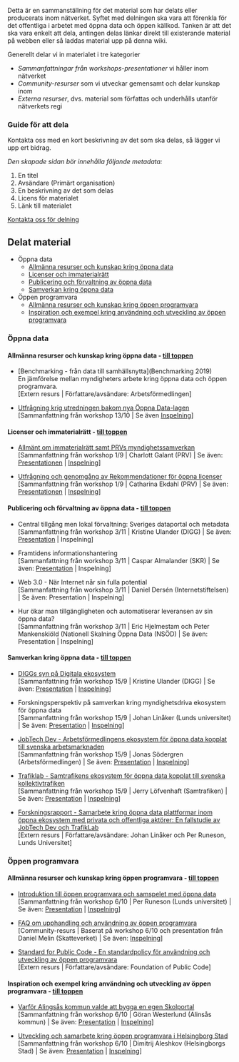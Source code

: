 Detta är en sammanställning för det material som har delats eller producerats inom nätverket. Syftet med delningen ska vara att förenkla för det offentliga i arbetet med öppna data och öppen källkod. Tanken är att det ska vara enkelt att dela, antingen delas länkar direkt till existerande material på webben eller så laddas material upp på denna wiki.

Generellt delar vi in materialet i tre kategorier
* *Sammanfattningar från workshops-presentationer* vi håller inom nätverket
* *Community-resurser* som vi utveckar gemensamt och delar kunskap inom
* *Externa resurser*, dvs. material som författas och underhålls utanför nätverkets regi

### Guide för att dela
Kontakta oss med en kort beskrivning av det som ska delas, så lägger vi upp ert bidrag. 

*Den skapade sidan bör innehålla följande metadata:*
1. En titel
2. Avsändare (Primärt organisation)
3. En beskrivning av det som delas
4. Licens för materialet
5. Länk till materialet

[Kontakta oss för delning](mailto:maria.dalhage@arbetsformedlingen.se)

## Delat material<a name="topp"></a>

* Öppna data
   * [Allmänna resurser och kunskap kring öppna data](#opendata-allmannaresurser)
   * [Licenser och immaterialrätt](#opendata-licenser)
   * [Publicering och förvaltning av öppna data](#opendata-publicering)
   * [Samverkan kring öppna data](#opendata-sameverkan)
* Öppen programvara
   * [Allmänna resurser och kunskap kring öppen programvara](#opensource-allmannaresurser)
   * [Inspiration och exempel kring användning och utveckling av öppen programvara](#opensource-inspiration)

### Öppna data

#### Allmänna resurser och kunskap kring öppna data<a name="opendata-almannaresurser"></a> - [till toppen](#topp)
* [Benchmarking - från data till samhällsnytta](Benchmarking 2019)  
En jämförelse mellan myndigheters arbete kring öppna data och öppen programvara.  
[Extern resurs | Författare/avsändare: Arbetsförmedlingen]  

* [Utfrågning krig utredningen bakom nya Öppna Data-lagen](/Utfrågning-kring-utredningen-bakom-nya-Öppna-Data-lagen)  
[Sammanfattning från workshop 13/10 | Se även [Inspelning](https://www.youtube.com/watch?v=63l3-_WC7jc)]

#### Licenser och immaterialrätt<a name="opendata-licenser"></a> - [till toppen](#topp)
* [Allmänt om immaterialrätt samt PRVs myndighetssamverkan]()  
[Sammanfattning från workshop 1/9 | Charlott Galant (PRV) | Se även: [Presentationen](uploads/14f599ebab200bf88876c88ecd62b09a/PRV_1_september_2020_.pdf) | [Inspelning]()]  

* [Utfrågning och genomgång av Rekommendationer för öppna licenser]()  
[Sammanfattning från workshop 1/9 | Catharina Ekdahl (PRV) | Se även: [Presentationen](uploads/de7cf3e972a258a8a66d259fb1c1f279/Avstämning_projektet_Öppna_licenser_och_immaterialrätt_Meetup_200901.pptx) | [Inspelning]()]  

#### Publicering och förvaltning av öppna data<a name="opendata-publicering"></a> - [till toppen](#topp)
* Central tillgång men lokal förvaltning: Sveriges dataportal och metadata  
[Sammanfattning från workshop 3/11 | Kristine Ulander (DIGG) | Se även: [Presentation](uploads/e76df0f7e12a6599e48b0a275093851a/NOSAD_3_nov_DIGG.pdf) | Inspelning]  

* Framtidens informationshantering  
[Sammanfattning från workshop 3/11 | Caspar Almalander (SKR) | Se även: [Presentation](uploads/d878899c49118a96d1b2e74270fbbdfb/151346.zip) | Inspelning]  

* Web 3.0 - När Internet når sin fulla potential  
[Sammanfattning från workshop 3/11 | Daniel Dersén (Internetstiftelsen) | Se även: Presentation | Inspelning]  

* Hur ökar man tillgängligheten och automatiserar leveransen av sin öppna data?  
[Sammanfattning från workshop 3/11 | Eric Hjelmestam och Peter Mankenskiöld (Nationell Skalning Öppna Data (NSÖD) | Se även: Presentation | Inspelning]  

#### Samverkan kring öppna data<a name="opendata-samverkan"></a> - [till toppen](#topp)
* [DIGGs syn på Digitala ekosystem](/DIGGs-syn-på-Digitala-ekosystem)  
[Sammanfattning från workshop 15/9 | Kristine Ulander (DIGG) | Se även: [Presentation](uploads/c1abf574eb20217d439348173b921c89/DIGG_Kristine_Ulander.pdf) | [Inspelning](https://youtu.be/-agLPUX5i9Q?t=613)]  

* Forskningsperspektiv på samverkan kring myndighetsdriva ekosystem för öppna data  
[Sammanfattning från workshop 15/9 | Johan Linåker (Lunds universitet) | Se även: [Presentation](uploads/fc8bfac771f2794c026f5bcd0b091930/KnowledgeSharingMeetup-OpenDataCollab_compressed.pdf) | [Inspelning](https://youtu.be/-agLPUX5i9Q?t=1544)]  

* [JobTech Dev - Arbetsförmedlingens ekosystem för öppna data kopplat till svenska arbetsmarknaden](/JobTech-Dev-Arbetsförmedlingens-ekosystem-för-öppna-data-kopplat-till-svenska-arbetsmarknaden)  
[Sammanfattning från workshop 15/9 | Jonas Södergren (Arbetsförmedlingen) | Se även: [Presentation](uploads/4d276ac0ced4471b135703b1416f909c/presentation_jobtech_network_sharing_compressed.pdf) | [Inspelning](https://youtu.be/-agLPUX5i9Q?t=2684)]  

* [Trafiklab - Samtrafikens ekosystem för öppna data kopplat till svenska kollektivtrafiken](/Trafiklab---Samtrafikens-ekosystem-för-öppna-data-kopplat-till-svenska-kollektivtrafiken)  
[Sammanfattning från workshop 15/9 | Jerry Löfvenhaft (Samtrafiken) | Se även: [Presentation](uploads/23cfc5e7aeb04e8383f3fdb4b0406834/Kunskapsnätverk_Trafiklab_1.0.pdf) | [Inspelning](https://youtu.be/-agLPUX5i9Q?t=3655)]  

* [Forskningsrapport - Samarbete kring öppna data plattformar inom öppna ekosystem med privata och offentliga aktörer: En fallstudie av JobTech Dev och TrafikLab](https://gitlab.com/open-data-knowledge-sharing/wiki/-/wikis/Samarbete-kring-%C3%B6ppna-data-plattformar-inom-%C3%B6ppna-ekosystem-med-privata-och-offentliga-akt%C3%B6rer:-En-fallstudie-av-JobTech-Dev-och-TrafikLab)  
[Extern resurs | Författare/avsändare: Johan Linåker och Per Runeson, Lunds Universitet]

### Öppen programvara

#### Allmänna resurser och kunskap kring öppen programvara<a name="opensource-allmannaresurser"></a> - [till toppen](#topp)
* [Introduktion till öppen programvara och samspelet med öppna data](/Introduktion-till-öppen-programvara-och-samspelet-med-öppna-data)  
[Sammanfattning från workshop 6/10 | Per Runeson (Lunds universitet) | Se även: [Presentation](uploads/30cf0877919c5494d4532a288b1accac/Bortom_öppen_källkod_2020.pdf) | [Inspelning](https://youtu.be/jxxiqFyZhDU?t=669)]  

* [FAQ om upphandling och användning av öppen programvara](/FAQ-om-upphandling-och-användning-av-öppen-programvara)  
[Community-resurs | Baserat på workshop 6/10 och presentation från Daniel Melin (Skatteverket) | Se även: [Inspelning](https://youtu.be/jxxiqFyZhDU?t=1818)]  

* [Standard for Public Code - En standardpolicy för användning och utveckling av öppen programvara](Standard-for-Public-Code)  
[Extern resurs | Författare/avsändare: Foundation of Public Code]

#### Inspiration och exempel kring användning och utveckling av öppen programvara<a name="opensource-inspiration"></a> - [till toppen](#topp)
* [Varför Alingsås kommun valde att bygga en egen Skolportal](/Varför-Alingsås-kommun-valde-att-bygga-en-egen-Skolportal)  
[Sammanfattning från workshop 6/10 | Göran Westerlund (Alinsås kommun) | Se även: [Presentation](uploads/cb01bf4b18052612b01d563854963576/presentation201006.pdf) | [Inspelning](https://youtu.be/jxxiqFyZhDU)]  

* [Utveckling och samarbete kring öppen programvara i Helsingborg Stad](/Utveckling-och-samarbete-kring-öppen-programvara-i-Helsingborg-Stad)  
[Sammanfattning från workshop 6/10 | Dimitrij Aleshkov (Helsingborgs Stad) | Se även: [Presentation](uploads/784cbd720f0e6ec969dab1c3d9e6efc5/Utveckling_och_samarbete_kring_öppen_programvara.pptx.pdf) | [Inspelning](https://youtu.be/jxxiqFyZhDU?t=4131)]
